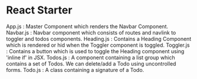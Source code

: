 # React Starter
App.js : Master Component which renders the Navbar Component.
Navbar.js : Navbar component which consists of routes and navlink to toggler and todos components.
Heading.js : Contains a Heading Component which is rendered or hid when the Toggler component is toggled.
Toggler.js : Contains a button which is used to toggle the Heading component using 'inline if' in JSX.
Todos.js : A component containing a list group which contains a set of Todos. We can delete/add a Todo using uncontrolled forms.
Todo.js : A class containing a signature of a Todo.
